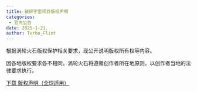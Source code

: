 ```yaml
---
title: 破碎宇宙项目版权声明
categories:
 - 官方公告
date: 2025-1-21、
author: Turbo_Flint
---
```


根据涡轮火石版权保护相关要求，现公开说明版权所有权等内容。

因各地版权要求各不相同，涡轮火石将遵循创作者所在地原则，以创作者当地的法律要求执行。

[下载 版权声明（全球适用）](https://static.turboflint.cn/doc/BROKEN%20UNIVERSE%20PROJECT%20%E7%89%88%E6%9D%83%E5%A3%B0%E6%98%8E.docx)